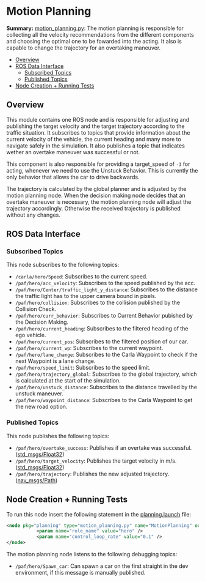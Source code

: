 # Motion Planning

**Summary:** [motion_planning.py](.../code/planning/local_planner/src/motion_planning.py):
The motion planning is responsible for collecting all the velocity recommendations from the different components and choosing the optimal one to be fowarded into the acting. It also is capable to change the trajectory for an overtaking maneuver.

- [Overview](#overview)
- [ROS Data Interface](#ros-data-interface)
  - [Subscribed Topics](#subscribed-topics)
  - [Published Topics](#published-topics)
- [Node Creation + Running Tests](#node-creation--running-tests)

## Overview

This module contains one ROS node and is responsible for adjusting and publishing the target velocity and the target trajectory according to the traffic situation.
It subscribes to topics that provide information about the current velocity of the vehicle, the current heading and many more to navigate safely in the simulation.
It also publishes a topic that indicates wether an overtake maneuver was successful or not.

This component is also responsible for providing a target_speed of `-3` for acting, whenever we need to use the Unstuck Behavior. This is currently the only behavior that allows the car to drive backwards.

The trajectory is calculated by the global planner and is adjusted by the motion planning node.
When the decision making node decides that an overtake maneuver is necessary, the motion planning node will adjust the trajectory accordingly.
Otherwise the received trajectory is published without any changes.

## ROS Data Interface

### Subscribed Topics

This node subscribes to the following topics:

- `/carla/hero/Speed`: Subscribes to the current speed.
- `/paf/hero/acc_velocity`: Subscribes to the speed published by the acc.
- `/paf/hero/Center/traffic_light_y_distance`: Subscribes to the distance the traffic light has to the upper camera bound in pixels.
- `/paf/hero/collision`: Subscribes to the collision published by the Collision Check.
- `/paf/hero/curr_behavior`: Subscribes to Current Behavior pubished by the Decision Making.
- `/paf/hero/current_heading`: Subscribes to the filtered heading of the ego vehicle.
- `/paf/hero/current_pos`: Subscribes to the filtered position of our car.
- `/paf/hero/current_wp`: Subscribes to the current waypoint.
- `/paf/hero/lane_change`: Subscribes to the Carla Waypoint to check if the next Waypoint is a lane change.
- `/paf/hero/speed_limit`: Subscribes to the speed limit.
- `/paf/hero/trajectory_global`: Subscribes to the global trajectory, which is calculated at the start of the simulation.
- `/paf/hero/unstuck_distance`: Subscribes to the distance travelled by the unstuck maneuver.
- `/paf/hero/waypoint_distance`: Subscribes to the Carla Waypoint to get the new road option.

### Published Topics

This node publishes the following topics:

- `/paf/hero/overtake_success`: Publishes if an overtake was successful. ([std_msgs/Float32](http://docs.ros.org/en/api/std_msgs/html/msg/Float32.html))
- `/paf/hero/target_velocity`: Publishes the target velocity in m/s. ([std_msgs/Float32](http://docs.ros.org/en/api/std_msgs/html/msg/Float32.html))
- `/paf/hero/trajectory`: Publishes the new adjusted trajectory. ([nav_msgs/Path](https://docs.ros.org/en/lunar/api/nav_msgs/html/msg/Path.html))

## Node Creation + Running Tests

To run this node insert the following statement in the [planning.launch](../../code/planning/launch/planning.launch) file:

```xml
<node pkg="planning" type="motion_planning.py" name="MotionPlanning" output="screen">
           <param name="role_name" value="hero" />
           <param name="control_loop_rate" value="0.1" />
</node>
```

The motion planning node listens to the following debugging topics:

- `/paf/hero/Spawn_car`: Can spawn a car on the first straight in the dev environment, if this message is manually published.
